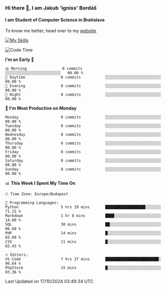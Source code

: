 ### Hi there 👋, I am Jakub 'igniss' Bordáš

#### I am Student of Computer Science in Bratislava
To know me better, head over to my [website](https://bordas.sk).

[![My Skills](https://skillicons.dev/icons?i=js,html,css,figma,svelte,java,kotlin,python,postgresql,typescript,nest,nodejs)](https://bordas.sk)


<!--START_SECTION:waka-->
![Code Time](http://img.shields.io/badge/Code%20Time-1%2C547%20hrs%205%20mins-blue)

**I'm an Early 🐤** 

```text
🌞 Morning                0 commits           ░░░░░░░░░░░░░░░░░░░░░░░░░   00.00 % 
🌆 Daytime                0 commits           ░░░░░░░░░░░░░░░░░░░░░░░░░   00.00 % 
🌃 Evening                0 commits           ░░░░░░░░░░░░░░░░░░░░░░░░░   00.00 % 
🌙 Night                  0 commits           ░░░░░░░░░░░░░░░░░░░░░░░░░   00.00 % 
```
📅 **I'm Most Productive on Monday** 

```text
Monday                   0 commits           ░░░░░░░░░░░░░░░░░░░░░░░░░   00.00 % 
Tuesday                  0 commits           ░░░░░░░░░░░░░░░░░░░░░░░░░   00.00 % 
Wednesday                0 commits           ░░░░░░░░░░░░░░░░░░░░░░░░░   00.00 % 
Thursday                 0 commits           ░░░░░░░░░░░░░░░░░░░░░░░░░   00.00 % 
Friday                   0 commits           ░░░░░░░░░░░░░░░░░░░░░░░░░   00.00 % 
Saturday                 0 commits           ░░░░░░░░░░░░░░░░░░░░░░░░░   00.00 % 
Sunday                   0 commits           ░░░░░░░░░░░░░░░░░░░░░░░░░   00.00 % 
```


📊 **This Week I Spent My Time On** 

```text
🕑︎ Time Zone: Europe/Budapest

💬 Programming Languages: 
Python                   5 hrs 29 mins       ██████████████████░░░░░░░   71.15 % 
Markdown                 1 hr 8 mins         ████░░░░░░░░░░░░░░░░░░░░░   14.80 % 
SQL                      30 mins             ██░░░░░░░░░░░░░░░░░░░░░░░   06.68 % 
PHP                      14 mins             █░░░░░░░░░░░░░░░░░░░░░░░░   03.09 % 
CSV                      11 mins             █░░░░░░░░░░░░░░░░░░░░░░░░   02.43 % 

🔥 Editors: 
VS Code                  7 hrs 27 mins       ████████████████████████░   96.64 % 
PhpStorm                 15 mins             █░░░░░░░░░░░░░░░░░░░░░░░░   03.36 % 
```


 Last Updated on 17/10/2024 03:49:34 UTC
<!--END_SECTION:waka-->
